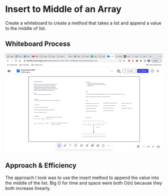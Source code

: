 # Insert to Middle of an Array
Create a whiteboard to create a method that takes a list and append a value to the middle of list.

## Whiteboard Process
<!-- Embedded whiteboard image -->
![](./insert-shift-array.png)

## Approach & Efficiency
<!-- What approach did you take? Discuss Why. What is the Big O space/time for this approach? -->

The approach I took was to use the insert method to append the value into the middle of the list.
Big O for time and space were both O(n) because they both increase linearly.
